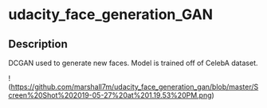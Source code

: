 # udacity_face_generation_GAN

## Description

DCGAN used to generate new faces. Model is trained off of CelebA dataset. 

!(https://github.com/marshall7m/udacity_face_generation_gan/blob/master/Screen%20Shot%202019-05-27%20at%201.19.53%20PM.png)
